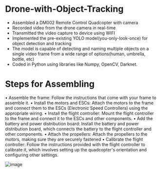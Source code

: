 # Drone-with-Object-Tracking
- Assembled a DM002 Remote Control Quadcopter with camera
- Recorded video from the drone camera in real-time
- Transmitted the video capture to device using WIFI
- Implemented the pre-existing YOLO model(you-only-look-once) for object detection and tracking
- The model is capable of detecting and naming multiple objects on a single video frame from a wide range of options(human, umbrella, bottle, etc)
- Coded in Python using libraries like Numpy, OpenCV, Darknet.

# Steps for Assembling
•	Assemble the frame: Follow the instructions that come with your frame to assemble it.
•	Install the motors and ESCs: Attach the motors to the frame and connect them to the ESCs (Electronic Speed Controllers) using the appropriate wiring.
•	Install the flight controller: Mount the flight controller to the frame and connect it to the ESCs and other components.
•	Add the battery and power distribution board: Install the battery and power distribution board, which connects the battery to the flight controller and other components.
•	Attach the propellers: Attach the propellers to the motors, making sure they are securely fastened
•	Calibrate the flight controller: Follow the instructions provided with the flight controller to calibrate it, which involves setting up the quadcopter's orientation and configuring other settings.


![image](https://github.com/JFM269/Object-Detection-by-Drones-using-Deep-Learning/assets/87769268/4847b9d4-368b-47f6-8987-73d5bcf98975)
